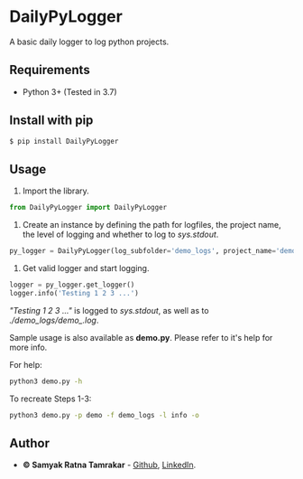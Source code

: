 # DailyPyLogger
A basic daily logger to log python projects.

## Requirements

* Python 3+ (Tested in 3.7)

## Install with pip
```bash
$ pip install DailyPyLogger
```

## Usage
1. Import the library.
```python
from DailyPyLogger import DailyPyLogger
```

1. Create an instance by defining the path for logfiles, the project name, the level of logging
and whether to log to *sys.stdout*.
```python
py_logger = DailyPyLogger(log_subfolder='demo_logs', project_name='demo', log_level='info', should_also_log_to_stdout=True)
```

1. Get valid logger and start logging.
```python
logger = py_logger.get_logger()
logger.info('Testing 1 2 3 ...')
```

*"Testing 1 2 3 ..."* is logged to *sys.stdout*, as well as to *./demo_logs/demo_<YYYY-MM-DD>.log*.

Sample usage is also available as **demo.py**. Please refer to it's help for more info.

For help:
```bash
python3 demo.py -h
```

To recreate Steps 1-3:
```bash
python3 demo.py -p demo -f demo_logs -l info -o
```

## Author

* **&copy; Samyak Ratna Tamrakar** - [Github](https://github.com/srtamrakar), [LinkedIn](https://www.linkedin.com/in/srtamrakar/).